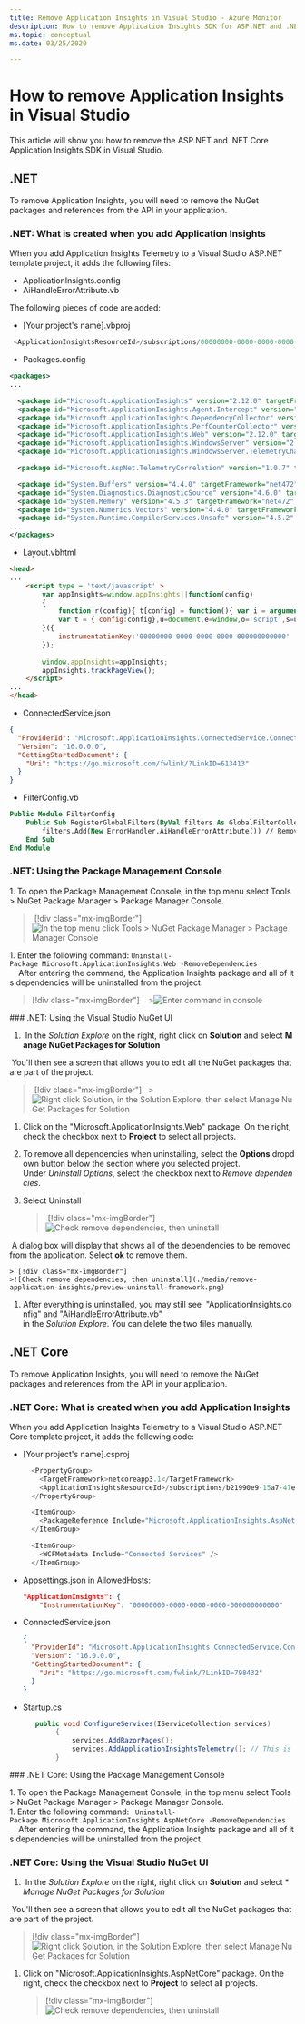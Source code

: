 ```yaml
---
title: Remove Application Insights in Visual Studio - Azure Monitor 
description: How to remove Application Insights SDK for ASP.NET and .NET Core in Visual Studio. 
ms.topic: conceptual
ms.date: 03/25/2020

---
```


# How to remove Application Insights in Visual Studio

This article will show you how to remove the ASP.NET and .NET Core Application Insights SDK in Visual Studio.

## .NET

To remove Application Insights, you will need to remove the NuGet packages and references from the API in your application.

### .NET: What is created when you add Application Insights

When you add Application Insights Telemetry to a Visual Studio ASP.NET template project, it adds the following files:

- ApplicationInsights.config
- AiHandleErrorAttribute.vb

The following pieces of code are added:

- [Your project's name].vbproj

```C#
 <ApplicationInsightsResourceId>/subscriptions/00000000-0000-0000-0000-000000000000/resourcegroups/Default-ApplicationInsights-EastUS/providers/microsoft.insights/components/WebApplication4</ApplicationInsightsResourceId>
```

- Packages.config

```xml
<packages>
...

  <package id="Microsoft.ApplicationInsights" version="2.12.0" targetFramework="net472" />
  <package id="Microsoft.ApplicationInsights.Agent.Intercept" version="2.4.0" targetFramework="net472" />
  <package id="Microsoft.ApplicationInsights.DependencyCollector" version="2.12.0" targetFramework="net472" />
  <package id="Microsoft.ApplicationInsights.PerfCounterCollector" version="2.12.0" targetFramework="net472" />
  <package id="Microsoft.ApplicationInsights.Web" version="2.12.0" targetFramework="net472" />
  <package id="Microsoft.ApplicationInsights.WindowsServer" version="2.12.0" targetFramework="net472" />
  <package id="Microsoft.ApplicationInsights.WindowsServer.TelemetryChannel" version="2.12.0" targetFramework="net472" />

  <package id="Microsoft.AspNet.TelemetryCorrelation" version="1.0.7" targetFramework="net472" />

  <package id="System.Buffers" version="4.4.0" targetFramework="net472" />
  <package id="System.Diagnostics.DiagnosticSource" version="4.6.0" targetFramework="net472" />
  <package id="System.Memory" version="4.5.3" targetFramework="net472" />
  <package id="System.Numerics.Vectors" version="4.4.0" targetFramework="net472" />
  <package id="System.Runtime.CompilerServices.Unsafe" version="4.5.2" targetFramework="net472" />
...
</packages>
```

- Layout.vbhtml

```html
<head>
...
    <script type = 'text/javascript' >
        var appInsights=window.appInsights||function(config)
        {
            function r(config){ t[config] = function(){ var i = arguments; t.queue.push(function(){ t[config].apply(t, i)})} }
            var t = { config:config},u=document,e=window,o='script',s=u.createElement(o),i,f;for(s.src=config.url||'//az416426.vo.msecnd.net/scripts/a/ai.0.js',u.getElementsByTagName(o)[0].parentNode.appendChild(s),t.cookie=u.cookie,t.queue=[],i=['Event','Exception','Metric','PageView','Trace','Ajax'];i.length;)r('track'+i.pop());return r('setAuthenticatedUserContext'),r('clearAuthenticatedUserContext'),config.disableExceptionTracking||(i='onerror',r('_'+i),f=e[i],e[i]=function(config, r, u, e, o) { var s = f && f(config, r, u, e, o); return s !== !0 && t['_' + i](config, r, u, e, o),s}),t
        }({
            instrumentationKey:'00000000-0000-0000-0000-000000000000'
        });
        
        window.appInsights=appInsights;
        appInsights.trackPageView();
    </script>
...
</head>
```

- ConnectedService.json

```json
{
  "ProviderId": "Microsoft.ApplicationInsights.ConnectedService.ConnectedServiceProvider",
  "Version": "16.0.0.0",
  "GettingStartedDocument": {
    "Uri": "https://go.microsoft.com/fwlink/?LinkID=613413"
  }
}
```

- FilterConfig.vb

```vb
Public Module FilterConfig
    Public Sub RegisterGlobalFilters(ByVal filters As GlobalFilterCollection)
        filters.Add(New ErrorHandler.AiHandleErrorAttribute()) // Remove this line
    End Sub
End Module
```

### .NET: Using the Package Management Console

1. To open the Package Management Console, in the top menu select Tools > NuGet Package Manager > Package Manager Console.

   > [!div class="mx-imgBorder"]
   >![In the top menu click Tools > NuGet Package Manager > Package Manager Console](./media/remove-application-insights/package-manager.png)

1. Enter the following command: `Uninstall-Package Microsoft.ApplicationInsights.Web -RemoveDependencies`
    After entering the command, the Application Insights package and all of its dependencies will be uninstalled from the project.

   > [!div class="mx-imgBorder"]
   >![Enter command in console](./media/remove-application-insights/package-management-console.png)

### .NET: Using the Visual Studio NuGet UI

1.  In the *Solution Explore* on the right, right click on **Solution** and select **Manage NuGet Packages for Solution**

 You'll then see a screen that allows you to edit all the NuGet packages that are part of the project.

   > [!div class="mx-imgBorder"]
   >![Right click Solution, in the Solution Explore, then select Manage NuGet Packages for Solution](./media/remove-application-insights/manage-nuget-framework.png)

1. Click on the "Microsoft.ApplicationInsights.Web" package. On the right, check the checkbox next to **Project** to select all projects.
2. To remove all dependencies when uninstalling, select the **Options** dropdown button below the section where you selected project. Under *Uninstall Options*, select the checkbox next to *Remove dependencies*.
3. Select Uninstall

    > [!div class="mx-imgBorder"]
    >![Check remove dependencies, then uninstall](./media/remove-application-insights/uninstall-framework.png)

   A dialog box will display that shows all of the dependencies to be removed from the application. Select **ok** to remove them.

    > [!div class="mx-imgBorder"]
    >![Check remove dependencies, then uninstall](./media/remove-application-insights/preview-uninstall-framework.png)

1. After everything is uninstalled, you may still see  "ApplicationInsights.config" and "AiHandleErrorAttribute.vb" in the *Solution Explore*. You can delete the two files manually.

## .NET Core

To remove Application Insights, you will need to remove the NuGet packages and references from the API in your application.

### .NET Core: What is created when you add Application Insights

When you add Application Insights Telemetry to a Visual Studio ASP.NET Core template project, it adds the following code:

- [Your project's name].csproj

    ```C#
      <PropertyGroup>
        <TargetFramework>netcoreapp3.1</TargetFramework>
        <ApplicationInsightsResourceId>/subscriptions/b21990e9-15a7-47eb-9ad0-f6b7155ab349/resourcegroups/Default-ApplicationInsights-EastUS/providers/microsoft.insights/components/WebApplication4core</ApplicationInsightsResourceId>
      </PropertyGroup>
    
      <ItemGroup>
        <PackageReference Include="Microsoft.ApplicationInsights.AspNetCore" Version="2.12.0" />
      </ItemGroup>
    
      <ItemGroup>
        <WCFMetadata Include="Connected Services" />
      </ItemGroup>
    ```
- Appsettings.json in AllowedHosts:

    ```json
    "ApplicationInsights": {
        "InstrumentationKey": "00000000-0000-0000-0000-000000000000"
    ```

- ConnectedService.json
    
    ```json
    {
      "ProviderId": "Microsoft.ApplicationInsights.ConnectedService.ConnectedServiceProvider",
      "Version": "16.0.0.0",
      "GettingStartedDocument": {
        "Uri": "https://go.microsoft.com/fwlink/?LinkID=798432"
      }
    }
    ```
- Startup.cs

    ```C#
       public void ConfigureServices(IServiceCollection services)
            {
                services.AddRazorPages();
                services.AddApplicationInsightsTelemetry(); // This is added
            }
    ```


### .NET Core: Using the Package Management Console

1. To open the Package Management Console, in the top menu select Tools > NuGet Package Manager > Package Manager Console.
1. Enter the following command: ` Uninstall-Package Microsoft.ApplicationInsights.AspNetCore -RemoveDependencies`
    After entering the command, the Application Insights package and all of its dependencies will be uninstalled from the project.
  
### .NET Core: Using the Visual Studio NuGet UI

1.  In the *Solution Explore* on the right, right click on **Solution** and select **Manage NuGet Packages for Solution*

 You'll then see a screen that allows you to edit all the NuGet packages that are part of the project.

   >[!div class="mx-imgBorder"]
   >![Right click Solution, in the Solution Explore, then select Manage NuGet Packages for Solution](./media/remove-application-insights/manage-nuget-core.png)

1. Click on "Microsoft.ApplicationInsights.AspNetCore" package. On the right, check the checkbox next to **Project** to select all projects.

   > [!div class="mx-imgBorder"]
   >![Check remove dependencies, then uninstall](./media/remove-application-insights/uninstall-core.png)
